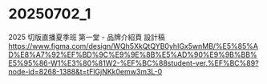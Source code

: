 # 20250702_1
2025 切版直播夏季班 第一堂 - 品牌介紹頁
設計稿
https://www.figma.com/design/WQh5XkQtQYB0yhIGx5wnMB/%E5%85%AD%E8%A7%92%EF%BD%9C%E9%9E%8B%E5%AD%90%E9%9B%BB%E5%95%86-W1%E3%80%81W2-%EF%BC%88student-ver.%EF%BC%89?node-id=8268-1388&t=tFlGjNKk0emw3m3L-0
